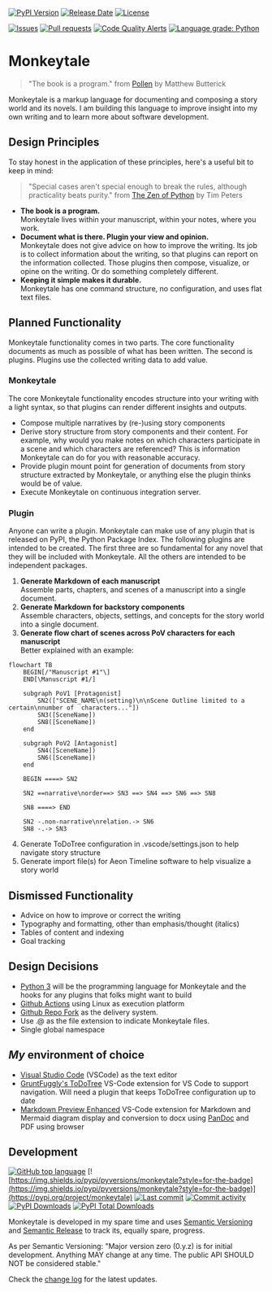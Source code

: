 [![PyPI Version](https://img.shields.io/pypi/v/monkeytale.svg?style=for-the-badge)](https://pypi.org/project/monkeytale)
[![Release Date](https://img.shields.io/github/release-date/MLAOPDX/monkeytale?style=for-the-badge)](https://github.com/MLAOPDX/monkeytale/releases)
[![License](https://img.shields.io/github/license/MLAOPDX/monkeytale.svg?style=for-the-badge)](https://github.com/MLAOPDX/monkeytale/blob/main/LICENSE)

[![Issues](https://img.shields.io/github/issues/MLAOPDX/monkeytale.svg?style=for-the-badge)](https://github.com/MLAOPDX/monkeytale/issues)
[![Pull requests](https://img.shields.io/github/issues-pr/MLAOPDX/monkeytale?style=for-the-badge)](https://github.com/MLAOPDX/monkeytale/pulls)
[![Code Quality Alerts](https://img.shields.io/lgtm/alerts/github/MLAOPDX/monkeytale?style=for-the-badge)](https://lgtm.com/projects/g/MLAOPDX/monkeytale/alerts/?mode=list)
[![Language grade: Python](https://img.shields.io/lgtm/grade/python/github/MLAOPDX/monkeytale?style=for-the-badge)](https://lgtm.com/projects/g/MLAOPDX/monkeytale/context:python)

# Monkeytale

> "The book is a program." from [Pollen](https://docs.racket-lang.org/pollen/big-picture.html) by Matthew Butterick

Monkeytale is a markup language for documenting and composing a story world and its novels. I am building this language to improve insight into my own writing and to learn more about software development.

## Design Principles

To stay honest in the application of these principles, here's a useful bit to keep in mind:

> "Special cases aren't special enough to break the rules, although practicality beats purity." from [The Zen of Python](https://peps.python.org/pep-0020/) by Tim Peters

- **The book is a program.**</br>Monkeytale lives within your manuscript, within your notes, where you work.
- **Document what is there. Plugin your view and opinion.**</br>Monkeytale does not give advice on how to improve the writing. Its job is to collect information about the writing, so that plugins can report on the information collected. Those plugins then compose, visualize, or opine on the writing. Or do something completely different.
- **Keeping it simple makes it durable.**</br>Monkeytale has one command structure, no configuration, and uses flat text files.

## Planned Functionality

Monkeytale functionality comes in two parts. The core functionality documents as much as possible of what has been written. The second is plugins. Plugins use the collected writing data to add value.

### Monkeytale
The core Monkeytale functionality encodes structure into your writing with a light syntax, so that plugins can render different insights and outputs.
- Compose multiple narratives by (re-)using story components
- Derive story structure from story components and their content. For example, why would you make notes on which characters participate in a scene and which characters are referenced? This is information Monkeytale can do for you with reasonable accuracy.
- Provide plugin mount point for generation of documents from story structure extracted by Monkeytale, or anything else the plugin thinks would be of value.
- Execute Monkeytale on continuous integration server.

### Plugin
Anyone can write a plugin. Monkeytale can make use of any plugin that is released on PyPI, the Python Package Index. The following plugins are intended to be created. The first three are so fundamental for any novel that they will be included with Monkeytale. All the others are intended to be independent packages.

1. **Generate Markdown of each manuscript**</br>
Assemble parts, chapters, and scenes of a manuscript into a single document.
2. **Generate Markdown for backstory components**</br>
Assemble characters, objects, settings, and concepts for the story world into a single document.
3. **Generate flow chart of scenes across PoV characters for each manuscript**</br>
Better explained with an example:
```mermaid
flowchart TB
    BEGIN[/"Manuscript #1"\]
    END[\Manuscript #1/]

    subgraph PoV1 [Protagonist]
        SN2(["SCENE_NAME\n(setting)\n\nScene Outline limited to a certain\nnumber of  characters..."])
        SN3([SceneName])
        SN8([SceneName])
    end

    subgraph PoV2 [Antagonist]
        SN4([SceneName])
        SN6([SceneName])
    end

    BEGIN ====> SN2
    
    SN2 ==narrative\norder==> SN3 ==> SN4 ==> SN6 ==> SN8

    SN8 ====> END
    
    SN2 -.non-narrative\nrelation.-> SN6
    SN8 -.-> SN3
```
4. Generate ToDoTree configuration in .vscode/settings.json to help navigate story structure
5. Generate import file(s) for Aeon Timeline software to help visualize a story world

## Dismissed Functionality
- Advice on how to improve or correct the writing
- Typography and formatting, other than emphasis/thought (italics)
- Tables of content and indexing
- Goal tracking

## Design Decisions
- [Python 3](https://www.python.org/) will be the programming language for Monkeytale and the hooks for any plugins that folks might want to build
- [Github Actions](https://github.com/features/actions) using Linux as execution platform
- [Github Repo Fork](https://docs.github.com/en/get-started/quickstart/fork-a-repo) as the delivery system.
- Use .@ as the file extension to indicate Monkeytale files.
- Single global namespace

## ***My*** environment of choice
- [Visual Studio Code](https://code.visualstudio.com/) (VSCode) as the text editor
- [GruntFuggly's ToDoTree](https://marketplace.visualstudio.com/items?itemName=Gruntfuggly.todo-tree) VS-Code extension for VS Code to support navigation. Will need a plugin that keeps ToDoTree configuration up to date
- [Markdown Preview Enhanced](https://marketplace.visualstudio.com/items?itemName=shd101wyy.markdown-preview-enhanced) VS-Code extension for Markdown and Mermaid diagram display and conversion to docx using [PanDoc](https://pandoc.org/) and PDF using browser

## Development

[![GitHub top language](https://img.shields.io/github/languages/top/MLAOPDX/monkeytale.svg?style=for-the-badge)](../../)
[![https://img.shields.io/pypi/pyversions/monkeytale?style=for-the-badge](https://img.shields.io/pypi/pyversions/monkeytale?style=for-the-badge)](https://pypi.org/project/monkeytale)
[![Last commit](https://img.shields.io/github/last-commit/MLAOPDX/monkeytale.svg?style=for-the-badge)](../../commits/master)
[![Commit activity](https://img.shields.io/github/commit-activity/m/MLAOPDX/monkeytale.svg?style=for-the-badge)](../../commits/master)
[![PyPI Downloads](https://img.shields.io/pypi/dm/monkeytale.svg?style=for-the-badge)](https://pypistats.org/packages/licensecheck)
[![PyPI Total Downloads](https://img.shields.io/badge/dynamic/json?style=for-the-badge&label=total%20downloads&query=%24.total_downloads&url=https%3A%2F%2Fapi.pepy.tech%2Fapi%2Fprojects%2Fmonkeytale)](https://pepy.tech/project/monkeytale)

Monkeytale is developed in my spare time and uses [Semantic Versioning](https://semver.org/) and [Semantic Release](https://pypi.org/project/python-semantic-release/) to track its, equally spare, progress.

As per Semantic Versioning: "Major version zero (0.y.z) is for initial development. Anything MAY change at any time. The public API SHOULD NOT be considered stable."

Check the [change log](https://github.com/MLAOPDX/monkeytale/blob/main/CHANGELOG.md) for the latest updates.

